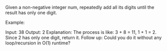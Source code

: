 Given a non-negative integer num, repeatedly add all its digits until the result has only one digit.

Example:

Input: 38
Output: 2
Explanation: The process is like: 3 + 8 = 11, 1 + 1 = 2.
Since 2 has only one digit, return it.
Follow up:
Could you do it without any loop/recursion in O(1) runtime?
